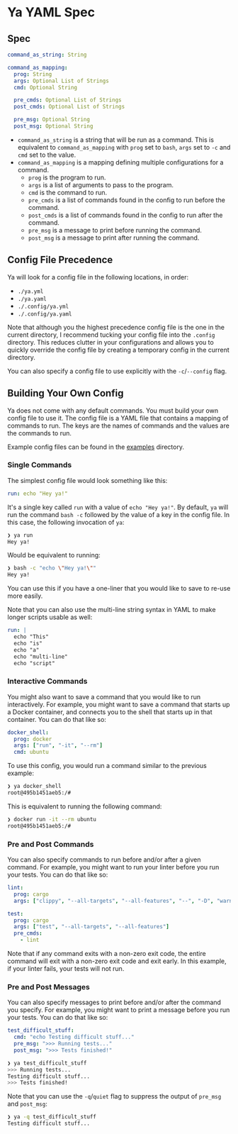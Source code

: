# Ya YAML Spec

## Spec

```yml
command_as_string: String

command_as_mapping:
  prog: String
  args: Optional List of Strings
  cmd: Optional String

  pre_cmds: Optional List of Strings
  post_cmds: Optional List of Strings

  pre_msg: Optional String
  post_msg: Optional String
```

- `command_as_string` is a string that will be run as a command. This is equivalent to `command_as_mapping` with `prog` set to `bash`, `args` set to `-c` and `cmd` set to the value.
- `command_as_mapping` is a mapping defining multiple configurations for a command.
  - `prog` is the program to run.
  - `args` is a list of arguments to pass to the program.
  - `cmd` is the command to run.
  - `pre_cmds` is a list of commands found in the config to run before the command.
  - `post_cmds` is a list of commands found in the config to run after the command.
  - `pre_msg` is a message to print before running the command.
  - `post_msg` is a message to print after running the command.

## Config File Precedence

Ya will look for a config file in the following locations, in order:

- `./ya.yml`
- `./ya.yaml`
- `./.config/ya.yml`
- `./.config/ya.yaml`

Note that although you the highest precedence config file is the one in the current directory, I recommend tucking your config file into the `.config` directory. This reduces clutter in your configurations and allows you to quickly override the config file by creating a temporary config in the current directory.

You can also specify a config file to use explicitly with the `-c`/`--config` flag.

## Building Your Own Config

Ya does not come with any default commands. You must build your own config file to use it. The config file is a YAML file that contains a mapping of commands to run. The keys are the names of commands and the values are the commands to run.

Example config files can be found in the [examples](/examples) directory.

### Single Commands

The simplest config file would look something like this:

```yml
run: echo "Hey ya!"
```

It's a single key called `run` with a value of `echo "Hey ya!"`. By default, `ya` will run the command `bash -c` followed by the value of a key in the config file. In this case, the following invocation of `ya`:

```bash
❯ ya run
Hey ya!
```

Would be equivalent to running:

```bash
❯ bash -c "echo \"Hey ya!\""
Hey ya!
```

You can use this if you have a one-liner that you would like to save to re-use more easily.

Note that you can also use the multi-line string syntax in YAML to make longer scripts usable as well:

```yml
run: |
  echo "This"
  echo "is"
  echo "a"
  echo "multi-line"
  echo "script"
```

### Interactive Commands

You might also want to save a command that you would like to run interactively. For example, you might want to save a command that starts up a Docker container, and connects you to the shell that starts up in that container. You can do that like so:

```yml
docker_shell:
  prog: docker
  args: ["run", "-it", "--rm"]
  cmd: ubuntu
```

To use this config, you would run a command similar to the previous example:

```bash
❯ ya docker_shell
root@495b1451aeb5:/#
```

This is equivalent to running the following command:

```bash
❯ docker run -it --rm ubuntu
root@495b1451aeb5:/#
```

### Pre and Post Commands

You can also specify commands to run before and/or after a given command. For example, you might want to run your linter before you run your tests. You can do that like so:

```yml
lint:
  prog: cargo
  args: ["clippy", "--all-targets", "--all-features", "--", "-D", "warnings"]

test:
  prog: cargo
  args: ["test", "--all-targets", "--all-features"]
  pre_cmds:
    - lint
```

Note that if any command exits with a non-zero exit code, the entire command will exit with a non-zero exit code and exit early. In this example, if your linter fails, your tests will not run.

### Pre and Post Messages

You can also specify messages to print before and/or after the command you specify. For example, you might want to print a message before you run your tests. You can do that like so:

```yml
test_difficult_stuff:
  cmd: "echo Testing difficult stuff..."
  pre_msg: ">>> Running tests..."
  post_msg: ">>> Tests finished!"
```

```bash
❯ ya test_difficult_stuff
>>> Running tests...
Testing difficult stuff...
>>> Tests finished!
```

Note that you can use the `-q`/`quiet` flag to suppress the output of `pre_msg` and `post_msg`:

```bash
❯ ya -q test_difficult_stuff
Testing difficult stuff...
```
